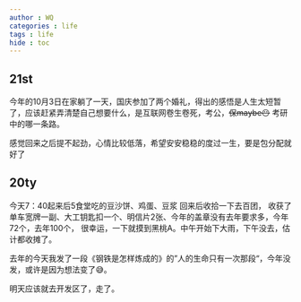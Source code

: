 ```yaml
---
author : WQ
categories : life
tags : life
hide : toc
---
```


## 21st
今年的10月3日在家躺了一天，国庆参加了两个婚礼，得出的感悟是人生太短暂了，应该赶紧弄清楚自己想要什么，是互联网卷生卷死，考公，~~保maybe😶~~ 考研中的哪一条路。

感觉回来之后提不起劲，心情比较低落，希望安安稳稳的度过一生，要是包分配就好了

## 20ty
今天7：40起来后5食堂吃的豆沙饼、鸡蛋、豆浆
回来后收拾一下去百团，
收获了单车宽牌一副、大工钥匙扣一个、明信片2张、今年的盖章没有去年要求多，今年72个，去年100个，
很幸运，一下就摸到黑桃A。中午开始下大雨，下午没去，估计都收摊了。

去年的今天我发了一段《钢铁是怎样炼成的》的”人的生命只有一次那段“，今年没发，或许是因为想法变了😅。

明天应该就去开发区了，走了。